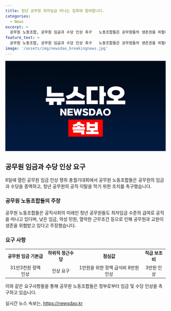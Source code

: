 ```yaml
---
title: 청년 공무원 최저임금 떠나는 집회에 참여합니다.
categories:
  - News
excerpt: >
  공무원 노동조합, 공무원 임금과 수당 인상 촉구   노동조합들은 공무원들의 생존권을 위협하는 낮은 임금과 청년 공무원들의 이탈 문제를 지적하며, 공직사회의 미래를 고려해 임금과 각종 수당의 증액을 요구하고 있다. 이들은 기획재정부와 공무원보수위원회의 결정무력화를 비판하고, 기구의 결정권한을 강화하고 예산 반영을 촉구했다. 31만3천원의 기본급 인상과 다른 수당의 증액을 요구하고 있다.
feature_text: >
  공무원 노동조합, 공무원 임금과 수당 인상 촉구   노동조합들은 공무원들의 생존권을 위협하는 낮은 임금과 청년 공무원들의 이탈 문제를 지적하며, 공직사회의 미래를 고려해 임금과 각종 수당의 증액을 요구하고 있다. 이들은 기획재정부와 공무원보수위원회의 결정무력화를 비판하고, 기구의 결정권한을 강화하고 예산 반영을 촉구했다. 31만3천원의 기본급 인상과 다른 수당의 증액을 요구하고 있다.
image: '/assets/img/newsdao_breakingnews.jpg'
---
```


<p><img src="/assets/img/newsdao_breakingnews.jpg" alt="cryptoinkorea 속보" /></p>

<h2 data-ke-size="size26">공무원 임금과 수당 인상 요구</h2>

<p data-ke-size="size16">6일에 열린 공무원 임금 인상 쟁취 총궐기대회에서 공무원 노동조합들은 공무원의 임금과 수당을 증액하고, 청년 공무원의 공직 이탈을 막기 위한 조치를 촉구했습니다.</p>

<h3>공무원 노동조합들의 주장</h3>

<p data-ke-size="size16">공무원 노동조합들은 공직사회의 미래인 청년 공무원들도 최저임금 수준의 급여로 공직을 떠나고 있다며, 낮은 임금, 악성 민원, 열악한 근무조건 등으로 인해 공무원과 교원이 생존을 위협받고 있다고 주장했습니다.</p>

<h3>요구 사항</h3>

<table>
    <tr>
        <td style="text-align: center; height: 17px;"><b>공무원 임금 기본급</b></td>
        <td style="text-align: center; height: 17px;"><b>하위직 정근수당</b></td>
        <td style="text-align: center; height: 17px;"><b>점심값</b></td>
        <td style="text-align: center; height: 17px;"><b>직급 보조비</b></td>
    </tr>
    <tr>
        <td style="text-align: center; height: 17px;">31만3천원 정액 인상</td>
        <td style="text-align: center; height: 17px;">인상 요구</td>
        <td style="text-align: center; height: 17px;">1만원을 위한 정액 급식비 8만원 인상</td>
        <td style="text-align: center; height: 17px;">3만원 인상</td>
    </tr>
</table>

<p data-ke-size="size16">이와 같은 요구사항들을 통해 공무원 노동조합들은 정부로부터 임금 및 수당 인상을 촉구하고 있습니다.</p>
실시간 뉴스 속보는, <a href="https://newsdao.kr" rel="dofollow">https://newsdao.kr</a>


